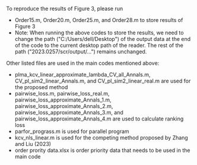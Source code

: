 To reproduce the results of Figure 3, please run
- Order15.m, Order20.m, Order25.m, and Order28.m to store results of Figure 3
- Note: When running the above codes to store the results, we need to change the path ("C:/Users/dell/Desktop") of the output data at the end of the code to the current desktop path of the reader. The rest of the path ("2023.0257/scr/output/...") remains unchanged.

Other listed files are used in the main codes mentioned above:
- plma_kcv_linear_approximate_lambda_CV_all_Annals.m, CV_pl_sim2_linear_Annals.m, and CV_pl_sim2_linear_real.m are used for the proposed method
- pairwise_loss.m, pairwise_loss_real.m, pairwise_loss_approximate_Annals_1.m, pairwise_loss_approximate_Annals_2.m, pairwise_loss_approximate_Annals_3.m, and pairwise_loss_approximate_Annals_4.m are used to calculate ranking loss
- parfor_prograss.m is used for parallel program
- kcv_nls_linear.m is used for the competing method proposed by Zhang and Liu (2023)
- order prority data.xlsx is order priority data that needs to be used in the main code

